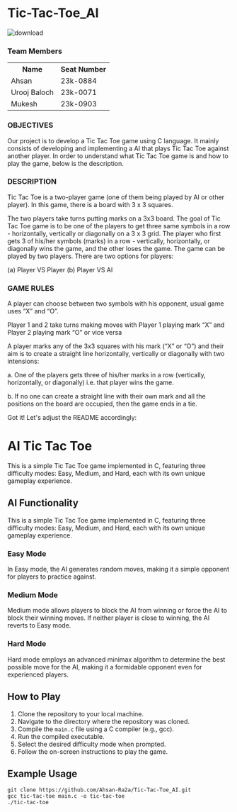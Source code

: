 # Tic-Tac-Toe_AI 
![download](https://github.com/Ahsan-Ra2a/Tic-Tac-Toe_AI/assets/144048378/54a831bc-f437-4c91-aa47-f8b69ba017e4)

### Team Members
<table>
<tr>
	<th>Name</th>
	<th>Seat Number</th>
</tr>
<tr>
	<td> Ahsan</td>
	<td> 23k-0884</td>
</tr>
<tr>
	<td> Urooj Baloch </td>
	<td> 23k-0071 </td>
</tr>
  <tr>
	<td> Mukesh </td>
	<td> 23k-0903 </td>
</tr>
</table>

### OBJECTIVES
Our project is to develop a Tic Tac Toe game using C language. It mainly consists of developing and implementing a AI that plays Tic Tac Toe against another player.
In order to understand what Tic Tac Toe game is and how to play the game, below is the description.

### DESCRIPTION
Tic Tac Toe is a two-player game (one of them being played by AI or other player). In this game, there is a board with 3 x 3 squares.

The two players take turns putting marks on a 3x3 board. The goal of Tic Tac Toe game is to be one of the players to get three same symbols in a row - horizontally, vertically or diagonally on a 3 x 3 grid. The player who first gets 3 of his/her symbols (marks) in a row - vertically, horizontally, or diagonally wins the game, and the other loses the game. The game can be played by two players. There are two options for players: 

(a) Player VS Player
(b) Player VS AI

### GAME RULES
A player can choose between two symbols with his opponent, usual game uses “X” and “O”.

Player 1 and 2 take turns making moves with Player 1 playing mark “X” and Player 2 playing mark “O” or vice versa

A player marks any of the 3x3 squares with his mark (“X” or “O”) and their aim is to create a straight line horizontally, vertically or diagonally with two intensions:

a. One of the players gets three of his/her marks in a row (vertically, horizontally, or diagonally) i.e. that player wins the game.

b. If no one can create a straight line with their own mark and all the positions on the board are occupied, then the game ends in a tie.

Got it! Let's adjust the README accordingly:

# AI Tic Tac Toe

This is a simple Tic Tac Toe game implemented in C, featuring three difficulty modes: Easy, Medium, and Hard, each with its own unique gameplay experience.

## AI Functionality
This is a simple Tic Tac Toe game implemented in C, featuring three difficulty modes: Easy, Medium, and Hard, each with its own unique gameplay experience.

### Easy Mode
In Easy mode, the AI generates random moves, making it a simple opponent for players to practice against.

### Medium Mode
Medium mode allows players to block the AI from winning or force the AI to block their winning moves. If neither player is close to winning, the AI reverts to Easy mode.

### Hard Mode
Hard mode employs an advanced minimax algorithm to determine the best possible move for the AI, making it a formidable opponent even for experienced players.

## How to Play
1. Clone the repository to your local machine.
2. Navigate to the directory where the repository was cloned.
3. Compile the `main.c` file using a C compiler (e.g., gcc).
4. Run the compiled executable.
5. Select the desired difficulty mode when prompted.
6. Follow the on-screen instructions to play the game.

## Example Usage
```
git clone https://github.com/Ahsan-Ra2a/Tic-Tac-Toe_AI.git
gcc tic-tac-toe main.c -o tic-tac-toe
./tic-tac-toe
```